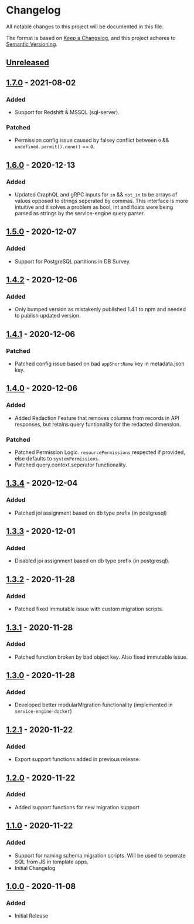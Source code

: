 # Changelog
All notable changes to this project will be documented in this file.

The format is based on [Keep a Changelog](https://keepachangelog.com/en/1.0.0/),
and this project adheres to [Semantic Versioning](https://semver.org/spec/v2.0.0.html).

## [Unreleased]

## [1.7.0] - 2021-08-02
### Added
- Support for Redshift & MSSQL (sql-server).
### Patched
- Permission config issue caused by falsey conflict between `0` && `undefined`. `permit().none()` == `0`.

## [1.6.0] - 2020-12-13
### Added
- Updated GraphQL and gRPC inputs for `in` && `not_in` to be arrays of values opposed to strings seperated by commas. This interface is more intuitive and it solves a problem as bool, int and floats were being parsed as strings by the service-engine query parser.

## [1.5.0] - 2020-12-07
### Added
- Support for PostgreSQL partitions in DB Survey.

## [1.4.2] - 2020-12-06
### Added
- Only bumped version as mistakenly published 1.4.1 to npm and needed to publish updated version.

## [1.4.1] - 2020-12-06
### Patched
- Patched config issue based on bad `appShortName` key in metadata.json key.

## [1.4.0] - 2020-12-06
### Added
- Added Redaction Feature that removes columns from records in API responses, but retains query funtionality for the redacted dimension.
### Patched
- Patched Permission Logic. `resourcePermissions` respected if provided, else defaults to `systemPermissions`.
- Patched query.context.seperator functionality.

## [1.3.4] - 2020-12-04
### Added
- Patched joi assignment based on db type prefix (in postgresql)

## [1.3.3] - 2020-12-01
### Added
- Disabled joi assignment based on db type prefix (in postgresql).

## [1.3.2] - 2020-11-28
### Added
- Patched fixed immutable issue with custom migration scripts.

## [1.3.1] - 2020-11-28
### Added
- Patched function broken by bad object key. Also fixed immutable issue.

## [1.3.0] - 2020-11-28
### Added
- Developed better modularMigration functionality (implemented in `service-engine-docker`)

## [1.2.1] - 2020-11-22
### Added
- Export support functions added in previous release.

## [1.2.0] - 2020-11-22
### Added
- Added support functions for new migration support

## [1.1.0] - 2020-11-22
### Added
- Support for naming schema migration scripts. Will be used to seperate SQL from JS in template apps.
- Initial Changelog

## [1.0.0] - 2020-11-08
### Added
- Initial Release

[Unreleased]: https://github.com/sudowing/service-engine/compare/v1.7.0...HEAD
[1.7.0]: https://github.com/sudowing/service-engine/compare/v1.6.0...v1.7.0
[1.6.0]: https://github.com/sudowing/service-engine/compare/v1.5.0...v1.6.0
[1.5.0]: https://github.com/sudowing/service-engine/compare/v1.4.2...v1.5.0
[1.4.2]: https://github.com/sudowing/service-engine/compare/v1.4.1...v1.4.2
[1.4.1]: https://github.com/sudowing/service-engine/compare/v1.4.0...v1.4.1
[1.4.0]: https://github.com/sudowing/service-engine/compare/v1.3.4...v1.4.0
[1.3.4]: https://github.com/sudowing/service-engine/compare/v1.3.3...v1.3.4
[1.3.3]: https://github.com/sudowing/service-engine/compare/v1.3.2...v1.3.3
[1.3.2]: https://github.com/sudowing/service-engine/compare/v1.3.1...v1.3.2
[1.3.1]: https://github.com/sudowing/service-engine/compare/v1.3.0...v1.3.1
[1.3.0]: https://github.com/sudowing/service-engine/compare/v1.2.1...v1.3.0
[1.2.1]: https://github.com/sudowing/service-engine/compare/v1.2.0...v1.2.1
[1.2.0]: https://github.com/sudowing/service-engine/compare/v1.1.0...v1.2.0
[1.1.0]: https://github.com/sudowing/service-engine/compare/v1.0.0...v1.1.0
[1.0.0]: https://github.com/sudowing/service-engine/releases/tag/v1.0.0

